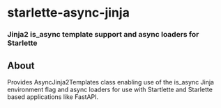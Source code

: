 # starlette-async-jinja

### Jinja2 is_async template support and async loaders for Starlette

## About

Provides AsyncJinja2Templates class enabling use of the is_async Jinja environment flag and async loaders for use with
Startlette and Starlette based applications like FastAPI.
